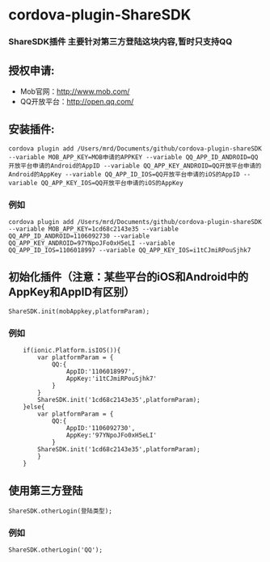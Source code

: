 # cordova-plugin-ShareSDK
### ShareSDK插件 主要针对第三方登陆这块内容,暂时只支持QQ
## 授权申请:
- Mob官网：http://www.mob.com/
- QQ开放平台：http://open.qq.com/
## 安装插件:
```
cordova plugin add /Users/mrd/Documents/github/cordova-plugin-shareSDK --variable MOB_APP_KEY=MOB申请的APPKEY --variable QQ_APP_ID_ANDROID=QQ开放平台申请的Android的AppID --variable QQ_APP_KEY_ANDROID=QQ开放平台申请的Android的AppKey --variable QQ_APP_ID_IOS=QQ开放平台申请的iOS的AppID --variable QQ_APP_KEY_IOS=QQ开放平台申请的iOS的AppKey 
```
### 例如
```
cordova plugin add /Users/mrd/Documents/github/cordova-plugin-shareSDK --variable MOB_APP_KEY=1cd68c2143e35 --variable QQ_APP_ID_ANDROID=1106092730 --variable QQ_APP_KEY_ANDROID=97YNpoJFo0xH5eLI --variable QQ_APP_ID_IOS=1106018997 --variable QQ_APP_KEY_IOS=i1tCJmiRPouSjhk7 
```

## 初始化插件（注意：某些平台的iOS和Android中的AppKey和AppID有区别）
```
ShareSDK.init(mobAppkey,platformParam);
```
### 例如
```
    if(ionic.Platform.isIOS()){
        var platformParam = {
            QQ:{
                AppID:'1106018997',
                AppKey:'i1tCJmiRPouSjhk7'
            }
        }
        ShareSDK.init('1cd68c2143e35',platformParam);
    }else{
        var platformParam = {
            QQ:{
                AppID:'1106092730',
                AppKey:'97YNpoJFo0xH5eLI'
            }
        ShareSDK.init('1cd68c2143e35',platformParam);
        }
    }
```

## 使用第三方登陆
```
ShareSDK.otherLogin(登陆类型);
```

### 例如
```
ShareSDK.otherLogin('QQ');
```
